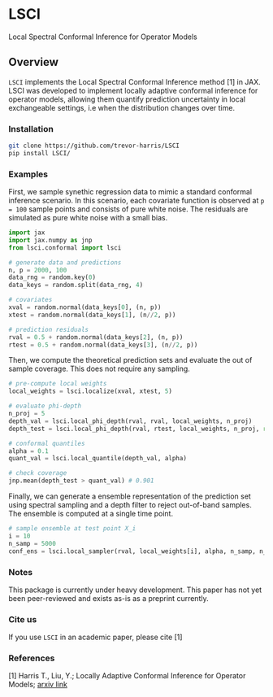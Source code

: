 # LSCI

Local Spectral Conformal Inference for Operator Models

## Overview

`LSCI` implements the Local Spectral Conformal Inference method [1] in JAX. LSCI was developed to implement locally adaptive conformal inference for operator models, allowing them quantify prediction uncertainty in local exchangeable settings, i.e when the distribution changes over time.

### Installation
```bash
git clone https://github.com/trevor-harris/LSCI
pip install LSCI/
```
### Examples

First, we sample synethic regression data to mimic a standard conformal inference scenario. In this scenario, each covariate function is observed at `p = 100` sample points and consists of pure white noise. The residuals are simulated as pure white noise with a small bias. 
```python
import jax
import jax.numpy as jnp
from lsci.conformal import lsci

# generate data and predictions
n, p = 2000, 100
data_rng = random.key(0)
data_keys = random.split(data_rng, 4)

# covariates
xval = random.normal(data_keys[0], (n, p))
xtest = random.normal(data_keys[1], (n//2, p))

# prediction residuals
rval = 0.5 + random.normal(data_keys[2], (n, p))
rtest = 0.5 + random.normal(data_keys[3], (n//2, p))
```

Then, we compute the theoretical prediction sets and evaluate the out of sample coverage. This does not require any sampling.
```python
# pre-compute local weights
local_weights = lsci.localize(xval, xtest, 5)

# evaluate phi-depth
n_proj = 5
depth_val = lsci.local_phi_depth(rval, rval, local_weights, n_proj)
depth_test = lsci.local_phi_depth(rval, rtest, local_weights, n_proj, reduce = True)

# conformal quantiles
alpha = 0.1
quant_val = lsci.local_quantile(depth_val, alpha)

# check coverage
jnp.mean(depth_test > quant_val) # 0.901
```

Finally, we can generate a ensemble representation of the prediction set using spectral sampling and a depth filter to reject out-of-band samples. The ensemble is computed at a single time point.
```python
# sample ensemble at test point X_i
i = 10
n_samp = 5000
conf_ens = lsci.local_sampler(rval, local_weights[i], alpha, n_samp, n_proj)
```

### Notes

This package is currently under heavy development. This paper has not yet been peer-reviewed and exists as-is as a preprint currently.

### Cite us

If you use `LSCI` in an academic paper, please cite [1]

### References
<a id='1'>[1]</a>
Harris T., Liu, Y.; 
Locally Adaptive Conformal Inference for Operator Models;
[arxiv link](https://arxiv.org/abs/2507.20975)
